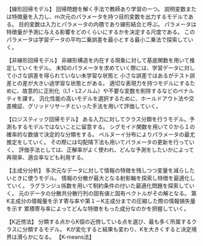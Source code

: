 【線形回帰モデル】
回帰問題を解く手法で教師あり学習の一つ。
説明変数または特徴量を入力し、ｍ次元のパラメータを持つ目的変数を出力するモデルである。
目的変数は入力とパラメータの内積であり線形結合と呼ぶ。
パラメータは特徴量が予測に与える影響をどのくらいにするかを決定する尺度である。
このパラメータは学習データの平均二乗誤差を最小とする最小二乗法で探索していく。

【非線形回帰モデル】
非線形構造を内在する現象に対して基底関数を用いて推定していくモデル。
未知のパラメータを求めていく際には、学習データに対して小さな誤差を得られていない未学習な状態と
小さな誤差ではあるがテスト誤差との差が大きい過学習な状態とがある。
適切な表現力を持つモデルにするために、故意的に正則化（L1・L2ノルム）や不要な変数を削除するなどのペナルティを課す。
汎化性能の高いモデルを選択するために、ホールドアウト法や交差検証、グリッドリサーチといった手法を用いて評価していく。

【ロジスティック回帰モデル】
ある入力に対してクラス分類を行うモデル。予測もするモデルではないことに留意する。
シグモイド関数を用いて０から１の確率的な数値で決定的な分類をする。
ベルヌーイ分布によりパラメータの最尤推定をしていく。
その際には勾配降下法も用いてパラメータの更新を行っていく。
評価手法としては、正解率がよく使われ、どんな予測をしたいかによって再現率、適合率なども利用する。

【主成分分析】
多次元なデータに対して情報の特徴を残しつつ変量を減らしたいときに使うモデル。
情報の分散が最大となる射影軸を探索し特徴を最適化していく。
ラグランジュ係数を用いて制約条件の付いた最適化問題を探索していく。
元のデータの分散共分散行列の固有値と固有ベクトルがその解となる。
第K主成分の情報量を示す寄与率や第１－K主成分までの圧縮した際の情報損失量を示す
累積寄与率によってどんな特徴をもった成分なのかを把握していく。

【K近傍法】
分類する点からK個の近傍している点を選び、最も多く所属するクラスに分類するモデル。
Kが変化すると結果も変わり、Kを大きくすると決定境界は滑らかになる。
【K-means法】

